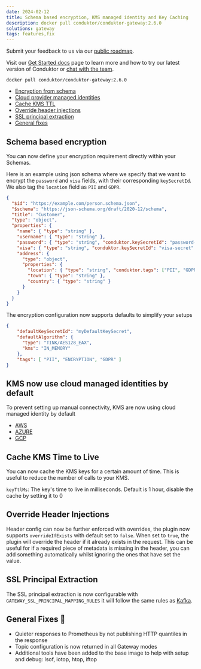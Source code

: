 ```yaml
---
date: 2024-02-12
title: Schema based encryption, KMS managed identity and Key Caching 
description: docker pull conduktor/conduktor-gateway:2.6.0
solutions: gateway
tags: features,fix
---
```


Submit your feedback to us via our [public roadmap](https://product.conduktor.help/?utm_source=changelog&utm_medium=webpage&utm_campaign=).

Visit our [Get Started docs](https://docs.conduktor.io/gateway/?utm_source=changelog&utm_medium=webpage&utm_campaign=) page to learn more and how to try our latest version of Conduktor or [chat with the team](https://www.conduktor.io/contact/sales/?utm_source=changelog&utm_medium=webpage&utm_campaign=data_quality_24).

`docker pull conduktor/conduktor-gateway:2.6.0`

- [Encryption from schema](#schema-based-encryption)
- [Cloud provider managed identities](#kms-now-use-cloud-managed-identities-by-default)
- [Cache KMS TTL](#cache-kms-time-to-live)
- [Override header injections](#override-header-injections)
- [SSL principal extraction](#ssl-principal-extraction)
- [General fixes](#general-fixes-🔨)

## Schema based encryption

You can now define your encryption requirement directly within your Schemas.

Here is an example using json schema where we specify that we want to encrypt the `password` and `visa` fields, with their corresponding `keySecretId`.
We also tag the `location` field as `PII` and `GDPR`.

```json
{
  "$id": "https://example.com/person.schema.json",
  "$schema": "https://json-schema.org/draft/2020-12/schema",
  "title": "Customer",
  "type": "object",
  "properties": {
    "name": { "type": "string" },
    "username": { "type": "string" },
    "password": { "type": "string", "conduktor.keySecretId": "password-secret"},
    "visa": { "type": "string", "conduktor.keySecretId": "visa-secret" },
    "address": {
      "type": "object",
      "properties": {
        "location": { "type": "string", "conduktor.tags": ["PII", "GDPR"] },
        "town": { "type": "string" },
        "country": { "type": "string" }
      }
    }
  }
}
```

The encryption configuration now supports defaults to simplify your setups

```json
{
    "defaultKeySecretId": "myDefaultKeySecret",
    "defaultAlgorithm": {
      "type": "TINK/AES128_EAX",
      "kms": "IN_MEMORY"
    },
    "tags": [ "PII", "ENCRYPTION", "GDPR" ]
}
```

## KMS now use cloud managed identities by default

To prevent setting up manual connectivity, KMS are now using cloud managed identity by default

* [AWS](https://docs.aws.amazon.com/sdk-for-java/v1/developer-guide/credentials.html#credentials-default)
* [AZURE](https://learn.microsoft.com/en-us/java/api/com.azure.identity.defaultazurecredential?view=azure-java-stable)
* [GCP](https://github.com/googleapis/google-auth-library-java/blob/main/README.md#application-default-credentials)


## Cache KMS Time to Live

You can now cache the KMS keys for a certain amount of time. This is useful to reduce the number of calls to your KMS.

`keyTtlMs`: The key's time to live in milliseconds. Default is 1 hour, disable the cache by setting it to 0


## Override Header Injections

Header config can now be further enforced with overrides, the plugin now supports `overrideIfExists` with default set to `false`. When set to `true`, the plugin will override the header if it already exists in the request. This can be useful for if a required piece of metadata is missing in the header, you can add something automatically whilst ignoring the ones that have set the value.


## SSL Principal Extraction

The SSL principal extraction is now configurable with `GATEWAY_SSL_PRINCIPAL_MAPPING_RULES` it will follow the same rules as [Kafka](https://kafka.apache.org/documentation/#brokerconfigs_ssl.principal.mapping.rules). 


## General Fixes 🔨

* Quieter responses to Prometheus by not publishing HTTP quantiles in the response
* Topic configuration is now returned in all Gateway modes
* Additional tools have been added to the base image to help with setup and debug: lsof, iotop, htop, iftop
